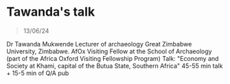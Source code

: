 
# Tawanda's talk
> 13/06/24

Dr Tawanda Mukwende
Lecturer of archaeology Great Zimbabwe University, Zimbabwe. 
AfOx Visiting Fellow at the School of Archaeology (part of the Africa Oxford Visiting Fellowship Program)
Talk: "Economy and Society at Khami, capital of the Butua State, Southern Africa"
45-55 min talk + 15-5 min of Q/A
pub

